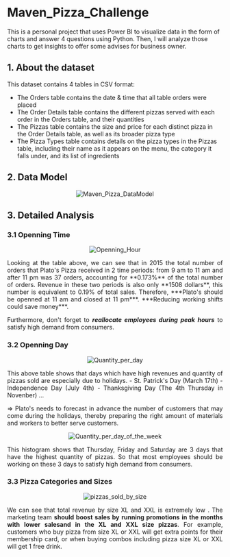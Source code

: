 # Maven_Pizza_Challenge
This is a personal project that uses Power BI to visualize data in the form of charts and answer 4 questions using Python. Then, I will analyze those charts to get insights to offer some advises for business owner.

## 1. About the dataset
This dataset contains 4 tables in CSV format:
- The Orders table contains the date & time that all table orders were placed
- The Order Details table contains the different pizzas served with each order in the Orders table, and their quantities
- The Pizzas table contains the size and price for each distinct pizza in the Order Details table, as well as its broader pizza type
- The Pizza Types table contains details on the pizza types in the Pizzas table, including their name as it appears on the menu, the category it falls under, and its list of ingredients

## 2. Data Model

<div align="center">
  
![Maven_Pizza_DataModel](https://github.com/dinhminhhuy/Maven_Pizza_Challenge/assets/128075058/a0ba3171-fbe1-463b-b0ca-b7eb111e6206)

<div align="justify">  

## 3. Detailed Analysis
### 3.1 Openning Time

  <div align="center">
    
![Openning_Hour](https://github.com/dinhminhhuy/Maven_Pizza_Challenge/assets/128075058/7a9f9d99-cad8-4634-8dfd-dee61f4a3974)

<div align="justify">  
Looking at the table above, we can see that in 2015 the total number of orders that Plato's Pizza received in 2 time periods: from 9 am to 11 am and after 11 pm was 37 orders, accounting for **0.173%** of the total number of orders. Revenue in these two periods is also only **1508 dollars**, this number is equivalent to 0.19% of total sales. Therefore, ***Plato's should be openned at 11 am and closed at 11 pm***. ***Reducing working shifts could save money***. 

Furthermore, don't forget to ***reallocate employees during peak hours*** to satisfy high demand from consumers.

### 3.2 Openning Day
<div align="center">

![Quantity_per_day](https://github.com/dinhminhhuy/Maven_Pizza_Challenge/assets/128075058/601caa71-eba0-4d86-986a-a0fecfb6dbe9)

<div align="justify">
  This above table shows that days which have high revenues and quantity of pizzas sold are especially due to holidays.
- St. Patrick's Day (March 17th)
- Independence Day (July 4th)
- Thanksgiving Day (The 4th Thursday in Novenber)
...

=> Plato's needs to forecast in advance the number of customers that may come during the holidays, thereby preparing the right amount of materials and workers to better serve customers.

<div align="center">

![Quantity_per_day_of_the_week](https://github.com/dinhminhhuy/Maven_Pizza_Challenge/assets/128075058/fdf0c0bc-e39d-4e97-9adb-e9da25a34565)

<div align="justify">
  
This histogram shows that Thursday, Friday and Saturday are 3 days that have the highest quantity of pizzas. So that most employees should be working on these 3 days to satisfy high demand from consumers.

### 3.3 Pizza Categories and Sizes
<div align="center">

![pizzas_sold_by_size](https://github.com/dinhminhhuy/Maven_Pizza_Challenge/assets/128075058/3ef99e5a-5e8f-4f29-982e-26b38756901b)

<div align="justify">

We can see that total revenue by size XL and XXL is extremely low . The marketing team **should boost sales by running promotions in the months with lower salesand in the XL and XXL size pizzas**. For example, customers who buy pizza from size XL or XXL will get extra points for their membership card, or when buying combos including pizza size XL or XXL will get 1 free drink.
